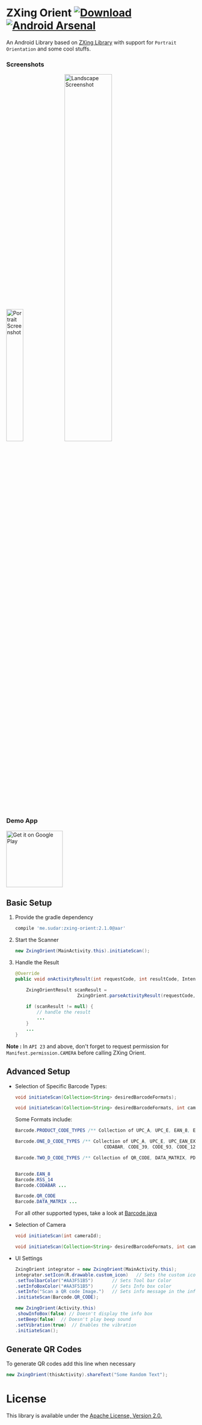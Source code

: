 # ZXing Orient  [ ![Download](https://api.bintray.com/packages/sudarabisheck/maven/ZXing-Orient/images/download.svg) ](https://bintray.com/sudarabisheck/maven/ZXing-Orient/_latestVersion)  [![Android Arsenal](https://img.shields.io/badge/Android%20Arsenal-ZXing--Orient-green.svg?style=true)](https://android-arsenal.com/details/1/3213)

An Android Library based on [ZXing Library](https://github.com/zxing/zxing) with support for `Portrait Orientation` and some cool stuffs.

### Screenshots
<img src="https://raw.githubusercontent.com/SudarAbisheck/ZXing-Orient/master/screenshots/screenshot_1.png" alt="Portrait Screenshot" width="30%"/> <img src="https://raw.githubusercontent.com/SudarAbisheck/ZXing-Orient/master/screenshots/screenshot_2.png" alt="Landscape Screenshot" width="50%"/> 

### Demo App
<a href="https://play.google.com/store/apps/details?id=me.sudar.zxingorient.demo&utm_source=global_co&utm_medium=prtnr&utm_content=Mar2515&utm_campaign=PartBadge&pcampaignid=MKT-AC-global-none-all-co-pr-py-PartBadges-Oct1515-1"><img width="150" alt="Get it on Google Play" src="https://play.google.com/intl/en_us/badges/images/apps/en-play-badge.png" /></a>

## Basic Setup

1. Provide the gradle dependency

    ```gradle
    compile 'me.sudar:zxing-orient:2.1.0@aar'
    ```

2. Start the Scanner

    ```java
    new ZxingOrient(MainActivity.this).initiateScan();
    ```

3. Handle the Result

    ```java
    @Override
    public void onActivityResult(int requestCode, int resultCode, Intent intent){
    
        ZxingOrientResult scanResult = 
                           ZxingOrient.parseActivityResult(requestCode, resultCode, intent);
                            
        if (scanResult != null) {
            // handle the result
            ...
        }
        ...
    }
    ```

**Note :** In `API 23` and above, don't forget to request permission for `Manifest.permission.CAMERA` before calling ZXing Orient.

## Advanced Setup

- Selection of Specific Barcode Types:

    ```java
    void initiateScan(Collection<String> desiredBarcodeFormats);
    
    void initiateScan(Collection<String> desiredBarcodeFormats, int cameraId)
    ```

    Some Formats include:
    ```java
    Barcode.PRODUCT_CODE_TYPES /** Collection of UPC_A, UPC_E, EAN_8, EAN_13, RSS_14 **/
    
    Barcode.ONE_D_CODE_TYPES /** Collection of UPC_A, UPC_E, UPC_EAN_EXTENSION, EAN_8, EAN_13, 
                                     CODABAR, CODE_39, CODE_93, CODE_128, ITF, RSS_14, RSS_EXPANDED **/
    
    Barcode.TWO_D_CODE_TYPES /** Collection of QR_CODE, DATA_MATRIX, PDF_417, AZTEC **/
    
    
    Barcode.EAN_8 
    Barcode.RSS_14
    Barcode.CODABAR ...
    
    Barcode.QR_CODE
    Barcode.DATA_MATRIX ...
    ```
    
    For all other supported types, take a look at [Barcode.java](https://github.com/SudarAbisheck/ZXing-Orient/blob/master/zxing-orient/src/main/java/me/sudar/zxingorient/Barcode.java)
    
- Selection of Camera

    ```java
    void initiateScan(int cameraId);
    
    void initiateScan(Collection<String> desiredBarcodeFormats, int cameraId);
    ```

- UI Settings

    ```java
    ZxingOrient integrator = new ZxingOrient(MainActivity.this);
    integrator.setIcon(R.drawable.custom_icon)   // Sets the custom icon
    .setToolbarColor("#AA3F51B5")       // Sets Tool bar Color
    .setInfoBoxColor("#AA3F51B5")       // Sets Info box color
    .setInfo("Scan a QR code Image.")   // Sets info message in the info box
    .initiateScan(Barcode.QR_CODE);
    
    new ZxingOrient(Activity.this)
    .showInfoBox(false) // Doesn't display the info box  
    .setBeep(false)  // Doesn't play beep sound
    .setVibration(true)  // Enables the vibration
    .initiateScan();   
    ```

## Generate QR Codes
To generate QR codes add this line when necessary
```java
new ZxingOrient(thisActivity).shareText("Some Random Text");
```

# License

This library is available under the [Apache License, Version 2.0.](https://github.com/SudarAbisheck/ZXing-Orient/blob/master/LICENSE)
